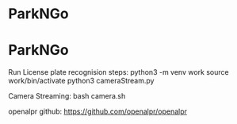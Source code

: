 # ParkNGo
# ParkNGo

Run License plate recognision steps:
python3 -m venv work
source work/bin/activate
python3 cameraStream.py

Camera Streaming:
bash camera.sh


openalpr github:
https://github.com/openalpr/openalpr